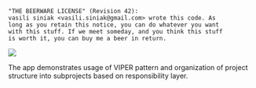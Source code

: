 ```
"THE BEERWARE LICENSE" (Revision 42):
vasili siniak <vasili.siniak@gmail.com> wrote this code. As
long as you retain this notice, you can do whatever you want
with this stuff. If we meet someday, and you think this stuff
is worth it, you can buy me a beer in return.
```

[<img src=https://developer.apple.com/app-store/marketing/guidelines/images/badge-example-preferred.png>](https://apps.apple.com/app/id1558896129)

The app demonstrates usage of VIPER pattern and organization of project structure into subprojects based on responsibility layer.
